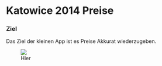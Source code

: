 <h1>Katowice 2014 Preise</h1>

<h3>Ziel</h3>
Das Ziel der kleinen App ist es Preise Akkurat wiederzugeben.
<figure>
<img src="https://s-wiki.cs.money/images/12607.png" />

<figcaption> Hier
